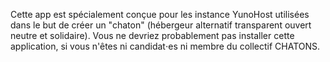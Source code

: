 Cette app est spécialement conçue pour les instance YunoHost utilisées dans le but de créer un "chaton" (hébergeur alternatif transparent ouvert neutre et solidaire). Vous ne devriez probablement pas installer cette application, si vous n'êtes ni candidat⋅es ni membre du collectif CHATONS.

